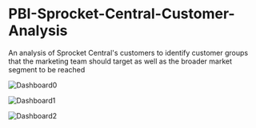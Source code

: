 # PBI-Sprocket-Central-Customer-Analysis
An analysis of Sprocket Central's customers to identify customer groups that the marketing team should target as well as the broader market segment to be reached  

![Dashboard0](https://user-images.githubusercontent.com/99233674/194908599-08ae81f6-6deb-46bb-a695-46b57acefb0a.jpg)

![Dashboard1](https://user-images.githubusercontent.com/99233674/194908618-78beec66-93bf-486a-9025-2d7644fe5f19.jpg)

![Dashboard2](https://user-images.githubusercontent.com/99233674/194908648-1aac64aa-8627-4048-97e9-4ac084d090af.jpg)
